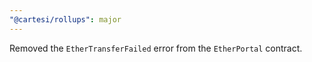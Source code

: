```yaml
---
"@cartesi/rollups": major
---
```


Removed the `EtherTransferFailed` error from the `EtherPortal` contract.
